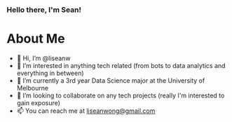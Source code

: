 ### Hello there, I'm Sean!

# About Me
- 👋 Hi, I’m @liseanw
- 👀 I’m interested in anything tech related (from bots to data analytics and everything in between)
- 🌱 I’m currently a 3rd year Data Science major at the University of Melbourne
- 💞️ I’m looking to collaborate on any tech projects (really I'm interested to gain exposure)
- 📫 You can reach me at liseanwong@gmail.com

<!---
liseanw/liseanw is a ✨ special ✨ repository because its `README.md` (this file) appears on your GitHub profile.
You can click the Preview link to take a look at your changes.
--->
